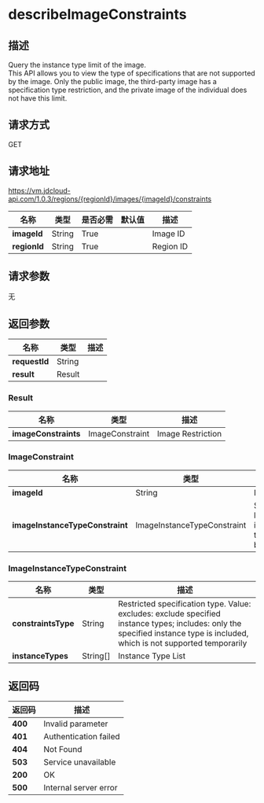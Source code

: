 # describeImageConstraints


## 描述
Query the instance type limit of the image. <br>
This API allows you to view the type of specifications that are not supported by the image. Only the public image, the third-party image has a specification type restriction, and the private image of the individual does not have this limit.


## 请求方式
GET

## 请求地址
https://vm.jdcloud-api.com/1.0.3/regions/{regionId}/images/{imageId}/constraints

|名称|类型|是否必需|默认值|描述|
|---|---|---|---|---|
|**imageId**|String|True| |Image ID|
|**regionId**|String|True| |Region ID|

## 请求参数
无


## 返回参数
|名称|类型|描述|
|---|---|---|
|**requestId**|String| |
|**result**|Result| |

### Result
|名称|类型|描述|
|---|---|---|
|**imageConstraints**|ImageConstraint|Image Restriction|
### ImageConstraint
|名称|类型|描述|
|---|---|---|
|**imageId**|String|Image ID|
|**imageInstanceTypeConstraint**|ImageInstanceTypeConstraint|Specification limit for instance type created by image|
### ImageInstanceTypeConstraint
|名称|类型|描述|
|---|---|---|
|**constraintsType**|String|Restricted specification type. Value: excludes: exclude specified instance types; includes: only the specified instance type is included, which is not supported temporarily|
|**instanceTypes**|String[]|Instance Type List|

## 返回码
|返回码|描述|
|---|---|
|**400**|Invalid parameter|
|**401**|Authentication failed|
|**404**|Not Found  |
|**503**|Service unavailable|
|**200**|OK|
|**500**|Internal server error|
